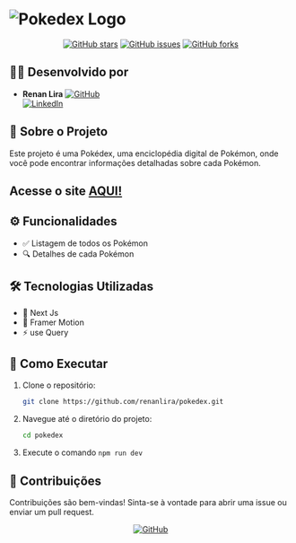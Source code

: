 # ![Pokedex Logo](https://static.wikia.nocookie.net/tkoc/images/4/4b/Pok%C3%A9dex_logo.png/revision/latest?cb=20200623145208&path-prefix=pt-br)

<p align="center">
  <a href="https://github.com/renanlira/pokedex/stargazers"><img src="https://img.shields.io/github/stars/renanlira/pokedex?style=social" alt="GitHub stars"></a>
  <a href="https://github.com/renanlira/pokedex/issues"><img src="https://img.shields.io/github/issues/renanlira/pokedex" alt="GitHub issues"></a>
  <a href="https://github.com/renanlira/pokedex/network/members"><img src="https://img.shields.io/github/forks/renanlira/pokedex" alt="GitHub forks"></a>
</p>

## 👨‍💻 Desenvolvido por

- **Renan Lira**
  [![GitHub](https://img.shields.io/badge/GitHub-000?style=for-the-badge&logo=github&logoColor=white)](https://github.com/renanlira)  
  [![LinkedIn](https://img.shields.io/badge/LinkedIn-0077B5?style=for-the-badge&logo=linkedin&logoColor=white)](https://www.linkedin.com/in/renanlira/)

## 📖 Sobre o Projeto

Este projeto é uma Pokédex, uma enciclopédia digital de Pokémon, onde você pode encontrar informações detalhadas sobre cada Pokémon.

## Acesse o site [AQUI!](https://renanlira-pokedex.vercel.app/)

## ⚙️ Funcionalidades

- ✅ Listagem de todos os Pokémon
- 🔍 Detalhes de cada Pokémon

## 🛠️ Tecnologias Utilizadas

- 🚀 Next Js
- 🎨 Framer Motion
- ⚡ use Query

## 🚀 Como Executar

1. Clone o repositório:

    ```bash
    git clone https://github.com/renanlira/pokedex.git
    ```

2. Navegue até o diretório do projeto:

    ```bash
    cd pokedex
    ```

3. Execute o comando `npm run dev`

## 🤝 Contribuições

Contribuições são bem-vindas! Sinta-se à vontade para abrir uma issue ou enviar um pull request.

<p align="center">
  <a href="https://github.com/renanlira/pokedex"><img src="https://img.shields.io/badge/Ver%20no%20GitHub-181717?style=for-the-badge&logo=github&logoColor=white" alt="GitHub"></a>
</p>
